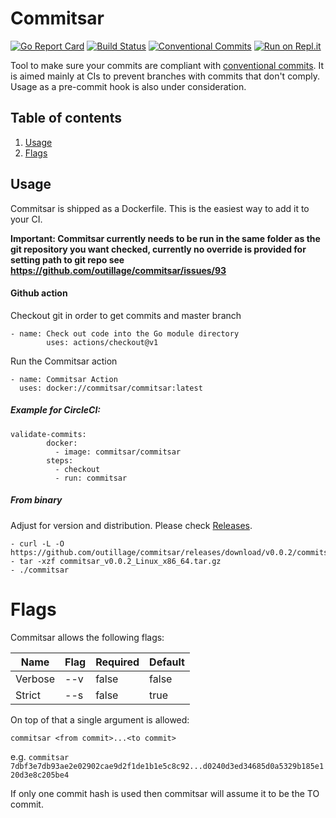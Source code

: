# Commitsar

[![Go Report Card](https://goreportcard.com/badge/github.com/outillage/commitsar)](https://goreportcard.com/report/github.com/outillage/commitsar)
[![Build Status](https://cloud.drone.io/api/badges/commitsar-app/commitsar/status.svg)](https://cloud.drone.io/commitsar-app/commitsar)
[![Conventional Commits](https://img.shields.io/badge/Conventional%20Commits-1.0.0-yellow.svg)](https://conventionalcommits.org)
[![Run on Repl.it](https://repl.it/badge/github/outillage/commitsar)](https://repl.it/github/outillage/commitsar)

Tool to make sure your commits are compliant with [conventional commits](https://www.conventionalcommits.org). It is aimed mainly at CIs to prevent branches with commits that don't comply. Usage as a pre-commit hook is also under consideration.

## Table of contents

1. [Usage](#usage)
2. [Flags](#flags)

## Usage

Commitsar is shipped as a Dockerfile. This is the easiest way to add it to your CI.

**Important: Commitsar currently needs to be run in the same folder as the git repository you want checked, currently no override is provided for setting path to git repo see https://github.com/outillage/commitsar/issues/93**

#### Github action

Checkout git in order to get commits and master branch

```
- name: Check out code into the Go module directory
        uses: actions/checkout@v1
```

Run the Commitsar action

```
- name: Commitsar Action
  uses: docker://commitsar/commitsar:latest
```

##### Example for CircleCI:

```
validate-commits:
	    docker:
	      - image: commitsar/commitsar
	    steps:
	      - checkout
	      - run: commitsar
```

##### From binary

Adjust for version and distribution. Please check [Releases](https://github.com/outillage/commitsar/releases).

```
- curl -L -O https://github.com/outillage/commitsar/releases/download/v0.0.2/commitsar_v0.0.2_Linux_x86_64.tar.gz
- tar -xzf commitsar_v0.0.2_Linux_x86_64.tar.gz
- ./commitsar
```

# Flags

Commitsar allows the following flags:

| Name    | Flag | Required | Default |
| ------- | ---- | -------- | ------- |
| Verbose | --v  | false    | false   |
| Strict  | --s  | false    | true    |

On top of that a single argument is allowed:

`commitsar <from commit>...<to commit>`

e.g. `commitsar 7dbf3e7db93ae2e02902cae9d2f1de1b1e5c8c92...d0240d3ed34685d0a5329b185e120d3e8c205be4`

If only one commit hash is used then commitsar will assume it to be the TO commit.
